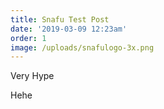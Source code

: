 ```yaml
---
title: Snafu Test Post
date: '2019-03-09 12:23am'
order: 1
image: /uploads/snafulogo-3x.png
---
```

Very Hype

Hehe
